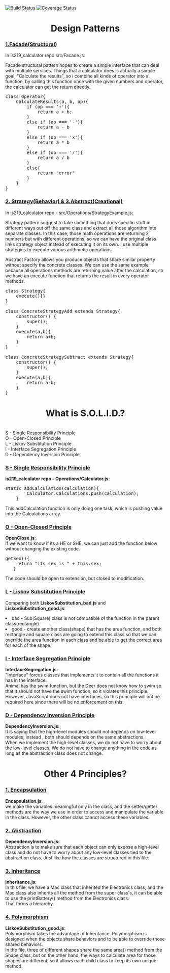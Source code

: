 [![Build Status](https://travis-ci.org/yt249/is219_oop.svg?branch=master)](https://travis-ci.org/yt249/is219_oop)
[![Coverage Status](https://coveralls.io/repos/github/yt249/is219_oop/badge.svg?branch=master)](https://coveralls.io/github/yt249/is219_oop?branch=master)

**<h1 align="center"> Design Patterns </h1>**

<h3><u>1.Facade(Structural)</u></h3>
<p>In is219_calculator repo src/Facade.js:</p>
<p>Facade structural pattern hopes to create a simple interface that can deal with 
multiple services. Things that a calculator does is actually a simple goal,
"Calculate the results", so i combine all kinds of operator into a function, by calling 
this function once with the given numbers and operator, the calculator can get the return
directly.</p>

<pre>
class Operator{
    CalculateResults(a, b, op){
        if (op === '+'){
            return a + b;
        }
        else if (op === '-'){
            return a - b
        }
        else if (op === 'x'){
            return a * b
        }
        else if (op === '/'){
            return a / b
        }
        else{
            return "error"
        }
    }
}
</pre> 

<h3><u>2. Strategy(Behavior) & 3.Abstract(Creational)</u></h3> 
<p>In is219_calculator repo - src/Operations/StrategyExample.js: </p>

<p>Strategy pattern suggest to take something that does specific stuff in different ways out off the same class
and extract all those algorithm into separate classes. In this case, those math operations are returning 2 numbers 
but with different operations, so we can have the original class links strategy object instead of executing it on 
its own. I use multiple strategies to execute various arithmetic  operations. </p>

<p>Abstract Factory allows you produce objects that share similar property without specify the concrete classes.
We can use the same example because all operations methods are returning value after the calculation,
so we have an execute function that returns the result in every operator methods.</p>

<pre>
class Strategy{
    execute(){}
}

class ConcreteStrategyAdd extends Strategy{
    constructor() {
        super();
    }
    execute(a,b){
        return a+b;
    }
}

class ConcreteStrategySubtract extends Strategy{
    constructor() {
        super();
    }
    execute(a,b){
        return a-b;
    }
}
</pre>

**<h1 align="center"> What is S.O.L.I.D.?</h1>**

<br>
S - Single Responsibility Principle <br>
O - Open-Closed Principle<br>
L - Liskov Substitution Principle<br>
I - Interface Segregation Principle <br>
D - Dependency Inversion Principle  
<br>

<h3><u>S - Single Responsibility Principle</u></h3> 

<b>is219_calculator repo - Operations/Calculator.js</b>:
<pre>
static addCalculation(calculation){
        Calculator.Calculations.push(calculation);
    }
</pre>
This addCalculation function is only doing one task, which is pushing value 
into the Calculations array.

<h3><u>O - Open-Closed Principle</u></h3>

<b>OpenClose.js</b>: <br>
If we want to know if its a HE or SHE, we can just add the function below without
changing the existing code. 
<pre>
getSex(){
    return "its sex is " + this.sex;
   }
</pre>
The code should be open to extension, but closed to modification.  <br>

<h3><u>L - Liskov Substitution Principle</u></h3>

Comparing both <b>LiskovSubstitution_bad.js</b> and <b>LiskovSubstitution_good.js</b>:<br>
<li>bad - Sub(Square) class is not compatible of the function in the parent class(rectangle)<br>
<li>good -  create another class(shape) that has the area function, and both rectangle and square class are 
going to extend this class so that we can override the area function in each class and be able to get the correct area
for each of the shape. 

<h3><u>I - Interface Segregation Principle</u></h3>
<b>InterfaceSegregation.js</b>: <br>
"Interface" forces classes that implements it to contain all the functions it has in the interface. <br>
Animal has the swim function, but the Deer does not know how to swim so that it should not have the swim function, so 
it violates this principle. However, JavaScript does not have interfaces, so this principle will not ne required here since 
there will be no enforcement on this. 
 
<h3><u>D - Dependency Inversion Principle</u></h3>
<b>DependencyInversion.js</b>: <br>
It is saying that the high-level modules should not depends on low-level modules, instead
, both should depends on the same abstractions.<br>
When we implement the high-level classes, we do not have to worry about the low-level
classes. We do not have to change anything in the code as long as the abstraction class 
does not change.   
<br>

**<h1 align="center"> Other 4 Principles?</h1>**

<h3><u>1. Encapsulation</u></h3>
<b>Encapsulation.js</b>: <br>
we make the variables meaningful only in the class, and the setter/getter methods are the way
we use in order to access and manipulate the variable in the class. However, the other class cannot
access these variables. <br>

<h3><u>2. Abstraction</u></h3>
<b>DependencyInversion.js</b>: <br>
Abstraction is to make sure that each object can only expose a high-level class and do not have 
to worry about any low-level classes tied to the abstraction class. Just like how the classes are 
structured in this file. <br>

<h3><u>3. Inheritance</u></h3>
<b>Inheritance.js</b>: <br>
In this file, we have a Mac class that inherited the Electronics class, and the Mac class also inherits 
all the method from the super class's, it can be able to use the printBattery() method from the Electronics 
class. <br>
That forms a hierarchy. <br>

<h3><u>4. Polymorphism</u></h3>
<b>LiskovSubstitution_good.js</b>: <br>
Polymorphism takes the advantage of Inheritance. Polymorphism is designed when the objects share behaviors
and to be able to override those shared behaviors. <br>
In the file, three of different shapes share the same area() method from the Shape class, but on the other hand, 
the ways to calculate area for those shapes are different, so it allows each child class to keep its own unique 
method. 

























